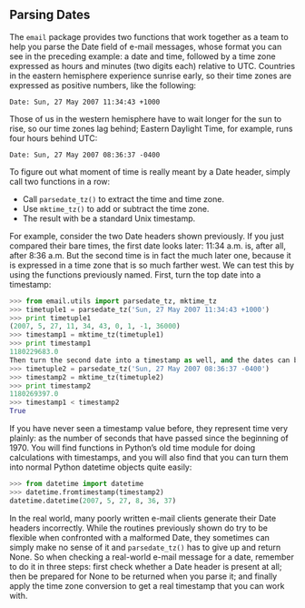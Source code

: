 ## Parsing Dates

The `email` package provides two functions that work together as a team to help you parse the Date field
of e-mail messages, whose format you can see in the preceding example: a date and time, followed by a
time zone expressed as hours and minutes (two digits each) relative to UTC. Countries in the eastern
hemisphere experience sunrise early, so their time zones are expressed as positive numbers, like the
following:
```
Date: Sun, 27 May 2007 11:34:43 +1000
```
Those of us in the western hemisphere have to wait longer for the sun to rise, so our time zones lag
behind; Eastern Daylight Time, for example, runs four hours behind UTC:
```
Date: Sun, 27 May 2007 08:36:37 -0400
```
To figure out what moment of time is really meant by a Date header, simply call two functions in a
row:

- Call `parsedate_tz()` to extract the time and time zone.
- Use `mktime_tz()` to add or subtract the time zone.
- The result with be a standard Unix timestamp.



For example, consider the two Date headers shown previously. If you just compared their bare
times, the first date looks later: 11:34 a.m. is, after all, after 8:36 a.m. But the second time is in fact the
much later one, because it is expressed in a time zone that is so much farther west. We can test this by
using the functions previously named. First, turn the top date into a timestamp:
```python
>>> from email.utils import parsedate_tz, mktime_tz
>>> timetuple1 = parsedate_tz('Sun, 27 May 2007 11:34:43 +1000')
>>> print timetuple1
(2007, 5, 27, 11, 34, 43, 0, 1, -1, 36000)
>>> timestamp1 = mktime_tz(timetuple1)
>>> print timestamp1
1180229683.0
Then turn the second date into a timestamp as well, and the dates can be compared directly:
>>> timetuple2 = parsedate_tz('Sun, 27 May 2007 08:36:37 -0400')
>>> timestamp2 = mktime_tz(timetuple2)
>>> print timestamp2
1180269397.0
>>> timestamp1 < timestamp2
True
```
If you have never seen a timestamp value before, they represent time very plainly: as the number of
seconds that have passed since the beginning of 1970. You will find functions in Python’s old time
module for doing calculations with timestamps, and you will also find that you can turn them into
normal Python datetime objects quite easily:
```python
>>> from datetime import datetime
>>> datetime.fromtimestamp(timestamp2)
datetime.datetime(2007, 5, 27, 8, 36, 37)
```
In the real world, many poorly written e-mail clients generate their Date headers incorrectly. While
the routines previously shown do try to be flexible when confronted with a malformed Date, they
sometimes can simply make no sense of it and `parsedate_tz()` has to give up and return None.
So when checking a real-world e-mail message for a date, remember to do it in three steps: first
check whether a Date header is present at all; then be prepared for None to be returned when you parse it;
and finally apply the time zone conversion to get a real timestamp that you can work with.
